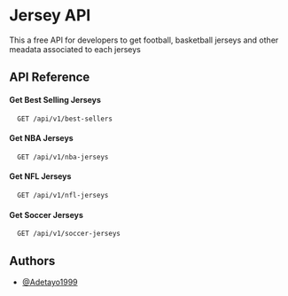 # Jersey API

This a free API for developers to get football, basketball jerseys and other meadata associated to each jerseys

## API Reference

#### Get Best Selling Jerseys

```http
  GET /api/v1/best-sellers
```

#### Get NBA Jerseys

```http
  GET /api/v1/nba-jerseys
```

#### Get NFL Jerseys

```http
  GET /api/v1/nfl-jerseys
```

#### Get Soccer Jerseys

```http
  GET /api/v1/soccer-jerseys
```

## Authors

- [@Adetayo1999](https://www.github.com/Adetayo1999)
